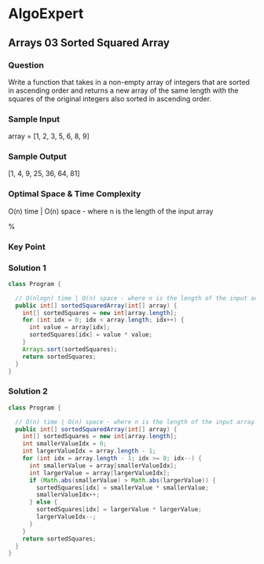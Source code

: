 # AlgoExpert

## Arrays 03 Sorted Squared Array

### Question

Write a function that takes in a non-empty array of integers that are sorted in ascending order and returns a new array of the same length with the squares of the original integers also sorted in ascending order.

### Sample Input

array = [1, 2, 3, 5, 6, 8, 9]

### Sample Output

[1, 4, 9, 25, 36, 64, 81]

### Optimal Space & Time Complexity

O(n) time | O(n) space - where n is the length of the input array

%

### Key Point

### Solution 1

```java
class Program {

  // O(nlogn) time | O(n) space - where n is the length of the input array
  public int[] sortedSquaredArray(int[] array) {
    int[] sortedSquares = new int[array.length];
    for (int idx = 0; idx < array.length; idx++) {
      int value = array[idx];
      sortedSquares[idx] = value * value;
    }
    Arrays.sort(sortedSquares);
    return sortedSquares;
  }
}

```

### Solution 2

```java
class Program {

  // O(n) time | O(n) space - where n is the length of the input array
  public int[] sortedSquaredArray(int[] array) {
    int[] sortedSquares = new int[array.length];
    int smallerValueIdx = 0;
    int largerValueIdx = array.length - 1;
    for (int idx = array.length - 1; idx >= 0; idx--) {
      int smallerValue = array[smallerValueIdx];
      int largerValue = array[largerValueIdx];
      if (Math.abs(smallerValue) > Math.abs(largerValue)) {
        sortedSquares[idx] = smallerValue * smallerValue;
        smallerValueIdx++;
      } else {
        sortedSquares[idx] = largerValue * largerValue;
        largerValueIdx--;
      }
    }
    return sortedSquares;
  }
}

```
